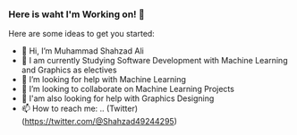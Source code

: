 ### Here is waht I'm Working on! 👋


Here are some ideas to get you started:

- 👋 Hi, I’m Muhammad Shahzad Ali
- 🌱 I am currently Studying Software Development with Machine Learning and Graphics as electives
- 🤔 I’m looking for help with Machine Learning
- 👯 I’m looking to collaborate on Machine Learning Projects
- 💞️ I'am also looking for help with Graphics Designing
- 📫 How to reach me: .. (Twitter)(https://twitter.com/@Shahzad49244295)

<!---
Jiroo-XD/Jiroo-XD is a ✨ special ✨ repository because its `README.md` (this file) appears on your GitHub profile.
You can click the Preview link to take a look at your changes.
--->
